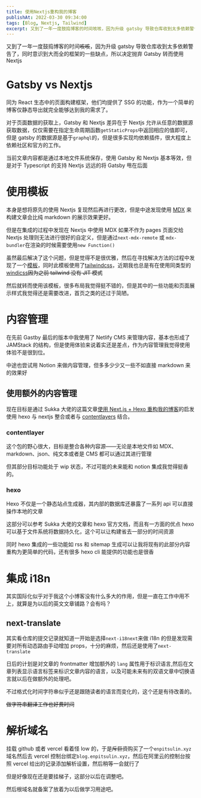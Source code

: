```yaml
---
title: 使用Nextjs重构我的博客
publishAt: 2022-03-30 09:34:00
tags: [Blog, Nextjs, Tailwind]
excerpt: 又到了一年一度鼓捣博客的时间咳咳，因为升级 gatsby 导致仓库收到太多依赖警告了，同时意识到大而全的框架的一些缺点，所以决定抛弃 Gatsby 转而使用 Nextjs
---
```

又到了一年一度鼓捣博客的时间~~咳咳~~，因为升级 gatsby 导致仓库收到太多依赖警告了，同时意识到大而全的框架的一些缺点，所以决定抛弃 Gatsby 转而使用 Nextjs

# Gatsby vs Nextjs

同为 React 生态中的页面构建框架，他们均提供了 SSG 的功能，作为一个简单的博客仅静态导出就完全能够达到我的需求了。

对于页面数据的获取上，Gatsby 和 Nextjs 差异在于 Nextjs 允许从任意的数据源获取数据，仅仅需要在指定生命周期函数`getStaticProps`中返回相应的值即可，但是 gatsby 的数据源是基于`graphql`的，但是很多实现均依赖插件，很大程度上依赖社区和官方的工作。

当前文章内容都是通过本地文件系统保存，使用 Gatsby 和 Nextjs 基本等效，但是对于 Typescript 的支持 Nextjs 远远的将 Gatsby 甩在后面

# 使用模板

本身是想将原先的使用 Nextjs 复现然后再进行更改，但是中途发现使用 [MDX](https://mdxjs.com/) 来构建文章会比纯 markdown 的展示效果更好。

但是在集成的过程中发现在 Nextjs 中使用 MDX 如果不作为 pages 页面交给 Nextjs 处理则无法进行很好的自定义，但是通过`next-mdx-remote` 或 `mdx-bundler`在渲染的时候需要使用`new Function()`

虽然最后解决了这个问题，但是觉得不是很优雅，然后在寻找解决方法的过程中发现了一个[模板](https://github.com/timlrx/tailwind-nextjs-starter-blog)，同时此模板使用了[tailwindcss](https://tailwindcss.com/)，近期我也总是有在使用同类型的[windicss](https://windicss.org/)~~因为之前 tailwind 没有 JIT 模式~~

然后就转而使用该模板，很多布局我觉得挺不错的，但是其中的一些功能和页面展示样式我觉得还是需要改进，首页之类的还过于简陋。

# 内容管理

在先前 Gastby 最后的版本中我使用了 Netlify CMS 来管理内容，基本也形成了 JAMStack 的结构，但是使用体验来说着实还是差点，作为内容管理我觉得使用体验不是很到位。

中途也尝试用 Notion 来做内容管理，但多多少少又一些不如直接 markdown 来的效果好

## 使用额外的内容管理

现在目标是通过 Sukka 大佬的这篇文章[使用 Next.js + Hexo 重构我的博客](https://blog.skk.moe/post/use-nextjs-and-hexo-to-rebuild-my-blog/)的启发使用 hexo 与 nextjs 整合或者与 [contentlayers](https://github.com/contentlayerdev/contentlayer) 结合。

### contentlayer

这个包的野心很大，目标是整合各种内容源——无论是本地文件如 MDX、markdown、json、纯文本或者是 CMS 都可以通过其进行管理

但其部分目标功能处于 wip 状态，不过可能的未来能和 notion 集成我觉得挺香的。

### hexo

Hexo 不仅是一个静态站点生成器，其内部的数据库还暴露了一系列 api 可以直接操作本地的文章

这部分可以参考 Sukka 大佬的文章和 hexo 官方文档，而且有一方面的优点 hexo 可以基于文件系统将数据持久化，这个可以让构建省去一部分的时间资源

同时 hexo 集成的一些功能如 rss 和 sitemap 生成可以让我将现有的此部分内容重构为更简单的代码，还有很多 hexo cli 能提供的功能也是很香

# 集成 i18n

其实国际化似乎对于我这个小博客没有什么多大的作用，但是一直在工作中用不上，就算是为以后的英文文章铺路？会有吗？

## next-translate

其实看仓库的提交记录就知道一开始是选择`next-i18next`来做 i18n 的但是发现需要对所有动态路由手动增加 props，十分的麻烦，然后还是使用了`next-translate`

日后的计划是对文章的 frontmatter 增加额外的 `lang` 属性用于标识语言,然后在文章列表显示语言标签来标识文章内容的语言，以及可能未来有的双语文章中切换语言就以后在做额外的处理吧。

不过格式化时间字符串似乎还是跟随读者的语言而变化的，这个还是有待改善的。

~~做字符串翻译工作也好费时间~~

# 解析域名

挂载 github 或者 vercel 看着怪 low 的，于是~~斥巨资~~购买了一个`enpitsulin.xyz`域名然后去 vercel 控制台绑定`blog.enpitsulin.xyz`，然后在阿里云的控制台按照 vercel 给出的记录添加解析设置，然后稍等一会就行了

但是好像现在还是要挂梯子，这部分以后在调整吧。

然后根域名就备案了放着为以后做学习用途吧。

